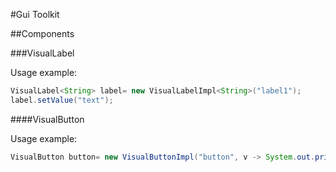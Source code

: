 #Gui Toolkit

##Components

###VisualLabel

Usage example:

``` Java
VisualLabel<String> label= new VisualLabelImpl<String>("label1");
label.setValue("text");
```


####VisualButton

Usage example:

``` Java
VisualButton button= new VisualButtonImpl("button", v -> System.out.println("Click"));
```



